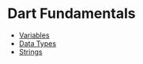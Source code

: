 # Dart Fundamentals

- [Variables](01_variables.dart)
- [Data Types](02_data_types.dart)
- [Strings](03_strings.dart)

